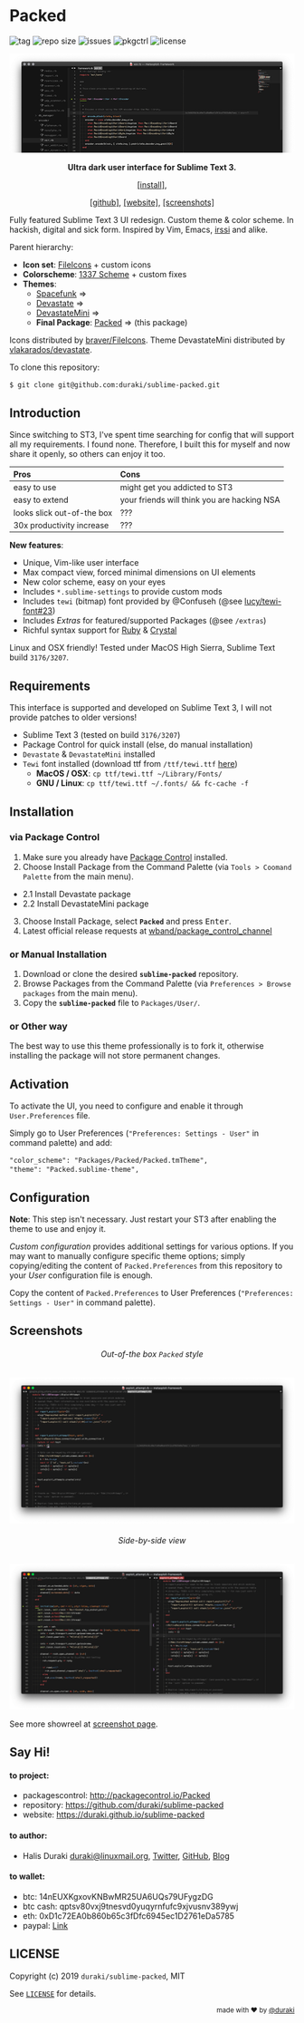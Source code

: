 # Packed
![tag](https://img.shields.io/github/tag-date/duraki/sublime-packed.svg) ![repo size](https://img.shields.io/github/repo-size/duraki/sublime-packed.svg?style=flat-square) ![issues](https://img.shields.io/github/issues-closed/duraki/sublime-packed.svg?style=flat-square) ![pkgctrl](https://img.shields.io/packagecontrol/dt/Packed.svg?style=flat-square) ![license](https://img.shields.io/github/license/duraki/sublime-packed.svg?style=flat-square)
  
<p align="center"><img src="docs/screenshot/sublime-packed-fresh.png" alt="sublime-packed" /></p>
  
<p align="center"><b>Ultra dark user interface for Sublime Text 3.</b></p>
  
<p align="center"><a href="https://github.com/duraki/sublime-packed#installation">[install]</a>, <p align="center"><a href="https://github.com/duraki/sublime-packed">[github]</a>, <a href="https://duraki.github.io/sublime-packed">[website]</a>, <a href="https://duraki.github.io/sublime-packed/screenshot/out/index.html">[screenshots]</a></p>
  
Fully featured Sublime Text 3 UI redesign. Custom theme & color scheme. In hackish, digital and sick form. Inspired by Vim, Emacs, [irssi](https://github.com/ronilaukkarinen/weed) and alike.
  
Parent hierarchy:  
  * **Icon set**: [FileIcons](https://github.com/braver/FileIcons) + custom icons
  * **Colorscheme**: [1337 Scheme](https://github.com/MarkMichos/1337-Scheme) + custom fixes
  * **Themes**:
    * [Spacefunk](https://github.com/Twiebie/ST-Spacefunk) => 
    * [Devastate](https://github.com/vlakarados/devastate) => 
    * [DevastateMini](https://github.com/shagabutdinov/sublime-devastate-mini) =>
    * **Final Package**: [Packed](https://github.com/duraki/sublime-packed) => (this package)
  
Icons distributed by [braver/FileIcons](https://github.com/braver/FileIcons). Theme DevastateMini 
distributed by [vlakarados/devastate](https://github.com/vlakarados/devastate).
  
To clone this repository:

```bash
$ git clone git@github.com:duraki/sublime-packed.git
```
  
## Introduction
  
Since switching to ST3, I've spent time searching for config that will support all my requirements. I found none. Therefore, I built this for myself and now share it openly, so others can enjoy it too.
  
| **Pros**                   | **Cons**                                    |
|:---------------------------|:--------------------------------------------|
| easy to use                | might get you addicted to ST3               |
| easy to extend             | your friends will think you are hacking NSA |
| looks slick out-of-the box | ???                                         |
| 30x productivity increase  | ???                                         |
  
**New features**:  
  * Unique, Vim-like user interface  
  * Max compact view, forced minimal dimensions on UI elements  
  * New color scheme, easy on your eyes  
  * Includes `*.sublime-settings` to provide custom mods  
  * Includes `tewi` (bitmap) font provided by @Confuseh (@see [lucy/tewi-font#23](https://github.com/lucy/tewi-font/issues/23))  
  * Includes *Extras* for featured/supported Packages (@see `/extras`)  
  * Richful syntax support for [Ruby](https://www.ruby-lang.org/) & [Crystal](http://crystal-lang.org/)  
  
Linux and OSX friendly! Tested under MacOS High Sierra, Sublime Text build `3176/3207`.
  
## Requirements
  
This interface is supported and developed on Sublime Text 3, I will not provide 
patches to older versions! 
  
* Sublime Text 3 (tested on build `3176/3207`) 
* Package Control for quick install (else, do manual installation)
* `Devastate` & `DevastateMini` installed
* `Tewi` font installed (download ttf from `/ttf/tewi.ttf` [here](https://github.com/duraki/sublime-packed/blob/master/ttf/tewi.ttf))
  - **MacOS / OSX**: `cp ttf/tewi.ttf ~/Library/Fonts/`
  - **GNU / Linux**: `cp ttf/tewi.ttf ~/.fonts/ && fc-cache -f`
  
## Installation

### via Package Control

1. Make sure you already have [Package Control](https://packagecontrol.io/installation) installed.
2. Choose Install Package from the Command Palette (via `Tools > Coomand Palette` from the main menu).  
  - 2.1 Install Devastate package  
  - 2.2 Install DevastateMini package  
3. Choose Install Package, select **`Packed`** and press <kbd>Enter</kbd>.
4. Latest official release requests at [wband/package_control_channel](https://github.com/wbond/package_control_channel/pull/7521)
  
### or Manual Installation

1. Download or clone the desired **`sublime-packed`** repository.
2. Browse Packages from the Command Palette (via `Preferences > Browse packages` from the main menu).
3. Copy the **`sublime-packed`** file to `Packages/User/`.
  
### or Other way

The best way to use this theme professionally is to fork it, otherwise installing 
the package will not store permanent changes.
  
## Activation
  
To activate the UI, you need to configure and enable it through `User.Preferences` file.
  
Simply go to User Preferences (`"Preferences: Settings - User"` in command palette) and add:
  
    "color_scheme": "Packages/Packed/Packed.tmTheme",
    "theme": "Packed.sublime-theme",

## Configuration
  
**Note**: This step isn't necessary. Just restart your ST3 after enabling the theme to 
use and enjoy it.
  
*Custom configuration* provides additional settings for various options.
If you may want to manually configure specific theme options; simply 
copying/editing the content of `Packed.Preferences` from this repository 
to your *User* configuration file is enough.
  
Copy the content of `Packed.Preferences` to User Preferences (`"Preferences: Settings -
User"` in command palette).

## Screenshots
  
<h6 align='center'>Out-of-the box <code>Packed</code> style</h6>

![Packed Clean](docs/screenshot/upload/0_x.scrot/2-clean.png)

<h6 align='center'>Side-by-side view</h6>

![Packed](docs/screenshot/upload/0_x.scrot/3-side-by-side.png)

See more showreel at [screenshot page](https://duraki.github.io/sublime-packed/screenshot/out/).

## Say Hi!
  
#### to project:
  * packagescontrol: http://packagecontrol.io/Packed 
  * repository: https://github.com/duraki/sublime-packed
  * website: https://duraki.github.io/sublime-packed
  
#### to author:
  
  * Halis Duraki <duraki@linuxmail.org>, [Twitter](https://twitter.com/0xduraki), [GitHub](https://github.com/duraki), [Blog](https://duraki.github.io)
  
#### to wallet:
  
  * btc: 14nEUXKgxovKNBwMR25UA6UQs79UFygzDG
  * btc cash: qptsv80vxj9tnesvd0yuqyrnfufc9xjvusnv389ywj
  * eth: 0xD1c72EA0b860b65c3fDfc6945ec1D2761eDa5785
  * paypal: [Link](https://www.paypal.com/cgi-bin/webscr?cmd=_s-xclick&hosted_button_id=QBAS2NTRDT6B4&source=url)
  
## LICENSE ##

Copyright (c) 2019 `duraki/sublime-packed`, MIT 

See [`LICENSE`](./LICENSE) for details.

<div align="right"><sup>
  made with ❤️ by <a href="https://twitter.com/0xduraki">@duraki</a>
</sup></div>
